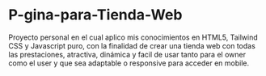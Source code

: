 # P-gina-para-Tienda-Web
Proyecto personal en el cual aplico mis conocimientos en HTML5, Tailwind CSS y Javascript puro, con la finalidad de crear una tienda web con todas las prestaciones, atractiva, dinámica y facil de usar tanto para el owner como el user y que sea adaptable o responsive para acceder en mobile.  
